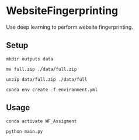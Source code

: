 # WebsiteFingerprinting
Use deep learning to perform website fingerprinting.

## Setup
```mkdir outputs data```

```mv full.zip ./data/full.zip```

```unzip data/full.zip ./data/full```

```conda env create -f environment.yml```

## Usage

```conda activate WF_Assigment```

```python main.py```

